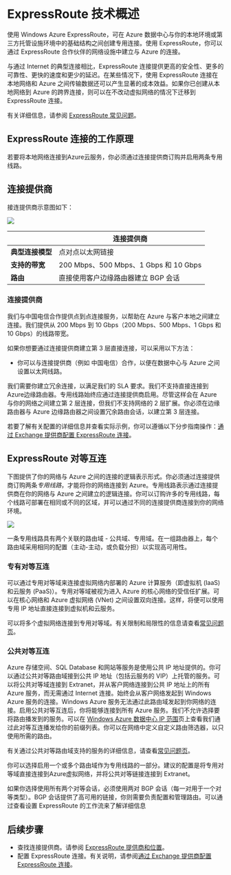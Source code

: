 <properties 
   pageTitle="ExpressRoute 简介 | Windows Azure"
   description="本页提供 ExpressRoute 服务的概述，包括 ExpressRoute 连接的工作方式、使用 Exchange 提供商和网络服务提供商，以及 ExpressRoute 公共对等互连、专用对等互连和 Microsoft 对等互连。"
   documentationCenter="na"
   services="expressroute"
   authors="cherylmc"
   manager="adinah"
   editor="tysonn"/>
<tags 
   ms.service="expressroute"
   ms.date="06/15/2015"
   wacn.date="11/02/2015"/>

# ExpressRoute 技术概述

使用 Windows Azure ExpressRoute，可在 Azure 数据中心与你的本地环境或第三方托管设施环境中的基础结构之间创建专用连接。使用 ExpressRoute，你可以通过 ExpressRoute 合作伙伴的网络设施中建立与 Azure 的连接。
 
与通过 Internet 的典型连接相比，ExpressRoute 连接提供更高的安全性、更多的可靠性、更快的速度和更少的延迟。在某些情况下，使用 ExpressRoute 连接在本地网络和 Azure 之间传输数据还可以产生显著的成本效益。如果你已创建从本地网络到 Azure 的跨界连接，则可以在不改动虚拟网络的情况下迁移到 ExpressRoute 连接。

有关详细信息，请参阅 [ExpressRoute 常见问题](/documentation/articles/expressroute-faqs)。

## ExpressRoute 连接的工作原理

若要将本地网络连接到Azure云服务，你必须通过连接提供商订购并启用两条专用线路。

## 连接提供商

接连提供商示意图如下：

![](./media/expressroute-introduction/expressroute-connect-provider.png)

| |**连接提供商**|
|---|---|
|**典型连接模型**| 点对点以太网链接|
|**支持的带宽**|200 Mbps、500 Mbps、1 Gbps 和 10 Gbps|
|**路由**|直接使用客户边缘路由器建立 BGP 会话| 

### 连接提供商
我们与中国电信合作提供点到点连接服务，以帮助在 Azure 与客户本地之间建立连接。我们提供从 200 Mbps 到 10 Gbps（200 Mbps、500 Mbps、1 Gbps 和 10 Gbps）的线路带宽。

如果你想要通过连接提供商建立第 3 层直接连接，可以采用以下方法：

- 你可以与连接提供商（例如 中国电信）合作，以便在数据中心与 Azure 之间设置以太网线路。 

我们需要你建立冗余连接，以满足我们的 SLA 要求。我们不支持直接连接到Azure边缘路由器。专用线路始终应通过连接提供商启用。尽管这样会在 Azure 与你的网络之间建立第 2 层连接，但我们不支持网络的 2 层扩展。你必须在边缘路由器与 Azure 边缘路由器之间设置冗余路由会话，以建立第 3 层连接。

若要了解有关配置的详细信息并查看实际示例，你可以遵循以下分步指南操作：[通过 Exchange 提供商配置 ExpressRoute 连接](/documentation/articles/expressroute-configuring-exps)。

## ExpressRoute 对等互连
下图提供了你的网络与 Azure 之间的连接的逻辑表示形式。你必须通过连接提供商订购两条*专用线路*，才能将你的网络连接到 Azure。专用线路表示通过连接提供商在你的网络与 Azure 之间建立的逻辑连接。你可以订购许多的专用线路，每个线路可部署在相同或不同的区域，并可以通过不同的连接提供商连接到你的网络环境。

![](./media/expressroute-introduction/expressroute-basic.png)

一条专用线路具有两个关联的路由域 - 公共域、专用域。在一组路由器上，每个路由域采用相同的配置（主动-主动，或负载分担）以实现高可用性。

### 专有对等互连
可以通过专用对等域来连接虚拟网络内部署的 Azure 计算服务（即虚拟机 (IaaS) 和云服务 (PaaS)）。专用对等域被视为进入 Azure 的核心网络的受信任扩展。可以在核心网络和 Azure 虚拟网络 (VNet) 之间设置双向连接。这样，将便可以使用专用 IP 地址直接连接到虚拟机和云服务。

可以将多个虚拟网络连接到专用对等域。有关限制和局限性的信息请查看[常见问题页](/documentation/articles/expressroute-faqs)。
  

### 公共对等互连
Azure 存储空间、SQL Database 和网站等服务是使用公共 IP 地址提供的。你可以通过公共对等路由域接到公共 IP 地址（包括云服务的 VIP）上托管的服务。可以将公共对等域连接到 Extranet，并从客户网络连接到公共 IP 地址上的所有 Azure 服务，而无需通过 Internet 连接。始终会从客户网络发起到 Windows Azure 服务的连接。Windows Azure 服务无法通过此路由域发起到你网络的连接。启用公共对等互连后，你将能够连接到所有 Azure 服务。我们不允许选择要将路由播发到的服务。可以在 [Windows Azure 数据中心 IP 范围](http://www.microsoft.com/download/details.aspx?id=41653)页上查看我们通过此对等互连播发给你的前缀列表。你可以在网络中定义自定义路由筛选器，以只使用所需的路由。

有关通过公共对等路由域支持的服务的详细信息，请查看[常见问题页](/documentation/articles/expressroute-faqs)。

你可以选择启用一个或多个路由域作为专用线路的一部分。建议的配置是将专用对等域直接连接到Azure虚拟网络，并将公共对等链接连接到 Extranet。
 
如果你选择使用所有两个对等会话，必须使用两对 BGP 会话（每一对用于一个对等类型）。BGP 会话提供了高可用的链接，你则需要负责配置和管理路由。可以通过查看设置 ExpressRoute 的工作流来了解详细信息


## 后续步骤

- 查找连接提供商。请参阅 [ExpressRoute 提供商和位置](/documentation/articles/expressroute-locations)。
- 配置 ExpressRoute 连接。有关说明，请参阅[通过 Exchange 提供商配置 ExpressRoute 连接](/documentation/articles/expressroute-configuring-exps)。 

<!---HONumber=69-->